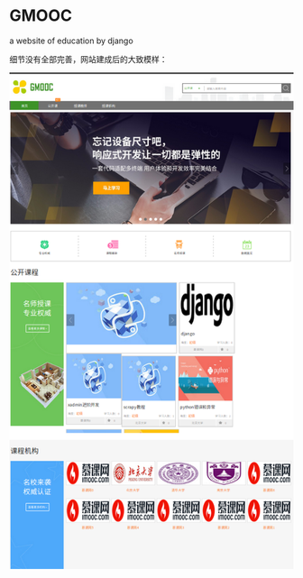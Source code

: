# GMOOC
a website of education by django

细节没有全部完善，网站建成后的大致模样：

![](https://github.com/1xuan/GMOOC/blob/master/pictures/index.png)
